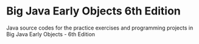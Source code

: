 # Big Java Early Objects 6th Edition
Java source codes for the practice exercises and programming projects in Big Java Early Objects - 6th Edition

